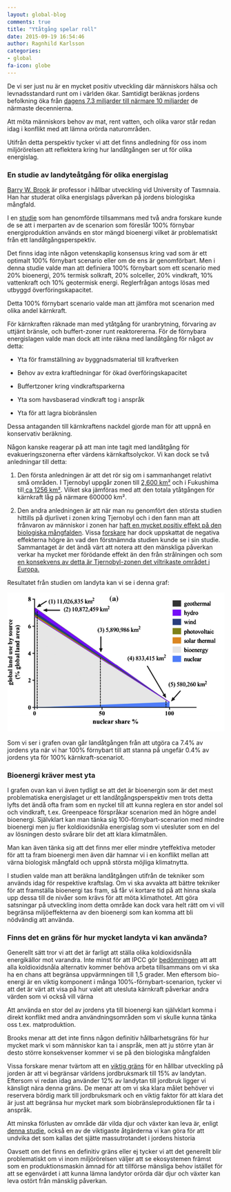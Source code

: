 ```yaml
---
layout: global-blog
comments: true
title: "Ytåtgång spelar roll"
date: 2015-09-19 16:54:46
author: Ragnhild Karlsson
categories:
- global
fa-icon: globe
---
```

<p>De vi ser just nu är en mycket positiv utveckling där människors hälsa och levnadsstandard runt om i världen ökar. Samtidigt beräknas jordens befolkning öka från <a href="https://en.wikipedia.org/wiki/World_population">dagens 7.3 miljarder till närmare 10 miljarder</a>  de närmaste decennierna.</p> 
<p>Att möta människors behov av mat, rent vatten, och olika varor står redan idag i konflikt med att lämna orörda naturområden. </p>
<p>Utifrån detta perspektiv tycker vi att det finns andledning för oss inom miljörörelsen att reflektera kring hur landåtgången ser ut för olika energislag.</p>

<h3>En studie av landyteåtgång för olika energislag</h3>
<p><a href="https://en.wikipedia.org/wiki/Barry_Brook_(scientist)">Barry W. Brook</a> är professor i hållbar utveckling vid University of Tasmnaia. Han har studerat olika energislags påverkan på jordens biologiska mångfald.</p>
<p>I en <a href="http://www.sciencedirect.com/science/article/pii/S0306261915000124">studie</a> som han genomförde tillsammans med två andra forskare kunde de se att i merparten av de scenarion som föreslår 100% förnybar energiproduktion används en stor mängd bioenergi vilket är problematiskt från ett landåtgångsperspektiv.</p>
<p>Det finns idag inte någon vetenskaplig konsensus kring vad som är ett optimalt 100% förnybart scenario eller om de ens är genomförbart. Men i denna studie valde man att definiera 100% förnybart som ett scenario med 20% bioenergi, 20% termisk solkraft, 20% solceller, 20% vindkraft, 10% vattenkraft och 10% geotermisk energi. Reglerfrågan antogs lösas med utbyggd överföringskapacitet.</p>
<p>Detta 100% förnybart scenario valde man att jämföra mot scenarion med olika andel kärnkraft.</p>
<p>För kärnkraften räknade man med ytåtgång för uranbrytning, förvaring av uttjänt bränsle, och buffert-zoner runt reaktorererna. För de förnybara energislagen valde man dock att inte räkna med landåtgång för något av detta:</p>
<ul> 
<li><p>Yta för framställning av byggnadsmaterial till kraftverken</p></li>
	<li><p>Behov av extra kraftledningar för ökad överföringskapacitet</p></li>
	<li><p>Buffertzoner kring vindkraftsparkerna</p></li>
	<li><p>Yta som havsbaserad vindkraft tog i anspråk</p></li>
	<li><p>Yta för att lagra biobränslen</p></li>
</ul>
<p>Dessa antaganden till kärnkraftens nackdel gjorde man för att uppnå en konservativ beräkning.</p> 
<p>Någon kanske reagerar på att man inte tagit med landåtgång för evakueringszonerna efter värdens kärnkaftsolyckor. Vi kan dock se två anledningar till detta:
<ol> 
	<li><p>Den första anledningen är att det rör sig om i sammanhanget relativt små områden. I Tjernobyl uppgår zonen till <a href="https://en.wikipedia.org/wiki/Chernobyl_Exclusion_Zone">2,600 km²</a> och i Fukushima till<a href="https://en.wikipedia.org/wiki/Japanese_reaction_to_Fukushima_Daiichi_nuclear_disaster"> ca 1256 km²</a>. Vilket ska jämföras med att den totala ytåtgången för kärnkraft låg på närmare 600000 km².</p></li>
	<li><p> Den andra anledningen är att när man nu genomfört den största studien hittills på djurlivet i zonen kring Tjernobyl och i den fann man att frånvaron av människor i zonen har <a href="/assets/files/nature_life_chernobyl.pdf"> haft en mycket positiv effekt på den biologiska mångfalden</a>. Vissa <a href="http://www.cnbc.com/2015/10/06/free-of-humans-chernobyl-sees-wildlife-boom.html">forskare</a> har dock uppskattat de negativa effekterna högre än vad den förstnämnda studien kunde se i sin studie. Sammantaget är det ändå värt att notera att den mänskliga påverkan verkar ha mycket mer förödande effekt än den från strålningen och som <a href="http://www.svt.se/nyheter/vetenskap/tjernobyl-viltrikast-i-europa">en konsekvens av detta är Tjernobyl-zonen det viltrikaste området i Europa.</a></p></li>
</ol>
<p>Resultatet från studien om landyta kan vi se i denna graf:</p>
<img class="img-responsive blog-img" src="/assets/img/global/land_use_energy_brooks.png">
<p>Som vi ser i grafen ovan går landåtgången från att utgöra ca 7.4% av jordens yta när vi har 100% förnybart till att stanna på ungefär 0.4% av jordens yta för 100% kärnkraft-scenariot.</p>
<h3>Bioenergi kräver mest yta</h3>
<p>I grafen ovan kan vi även tydligt se att det är bioenergin som är det mest problematiska energislaget ur ett landåtgångsperspektiv men trots detta lyfts det ändå ofta fram som en nyckel till att kunna reglera en stor andel sol och vindkraft, t.ex. Greenpeace förspråkar scenarion med än högre andel bioenergi. Självklart kan man tänka sig 100-förnybart-scenarion med mindre bioenergi men ju fler koldioxidsnåla energislag som vi utesluter som en del av lösningen desto svårare blir det att klara klimatmålen.</p>
<p>Man kan även tänka sig att det finns mer eller mindre yteffektiva metoder för att ta fram bioenergi men även där hamnar vi i en konflikt mellan att värna biologisk mångfald och uppnå största möjliga klimatnytta. </p>
<p>I studien valde man att beräkna landåtgången utifrån de tekniker som används idag för respektive kraftslag. Om vi ska avvakta att bättre tekniker för att framställa bioenergi tas fram, så får vi kortare tid på att hinna skala upp dessa till de nivåer som krävs för att möta klimathotet. Att göra satsningar på utveckling inom detta område kan dock vara helt rätt om vi vill begränsa miljöeffekterna av den bioenergi som kan komma att bli nödvändig att använda.</p>

<h3>Finns det en gräns för hur mycket landyta vi kan använda?</h3>

<p><p>Generellt sätt tror vi att det är farligt att ställa olika koldioxidsnåla energikällor mot varandra. Inte minst för att IPCC gör <a href="/global/IPCC-talar-till-oss">bedömningen</a> att att alla koldioxidsnåla alternativ kommer behöva arbeta tillsammans om vi ska ha en chans att begränsa uppvärmningen till 1,5 grader. Men eftersom bio-energi är en viktig komponent i många 100%-förnybart-scenarion, tycker vi att det är värt att visa på hur valet att utesluta kärnkraft påverkar andra värden som vi också vill värna</p>
<p>Att använda en stor del av jordens yta till bioenergi kan självklart komma i direkt konflikt med andra användningsområden som vi skulle kunna tänka oss t.ex. matproduktion.</p>
<p>Brooks menar att det inte finns någon definitiv hållbarhetsgräns för hur mycket mark vi som människor kan ta i anspråk, men att ju större ytan är desto större konsekvenser kommer vi se på den biologiska mångfalden</p>
<p>Vissa forskare menar tvärtom att en <a href="/assets/files/Rockstrom_2009_Planetary Boundaries- Exploring the Safe Operating Space for Huma.pdf">viktig gräns</a> för en hållbar utveckling på jorden är att vi begränsar världens jordbruksmark till 15% av landytan. Eftersom vi redan idag använder 12% av landytan till jordbruk ligger vi känsligt nära denna gräns. De menar att om vi ska klara målet behöver vi reservera bördig mark till jordbruksmark och en viktig faktor för att klara det är just att begränsa hur mycket mark som biobränsleproduktionen får ta i anspråk.</p>
<p>Att minska förlusten av område där vilda djur och växter kan leva är, enligt <a href="http://advances.sciencemag.org/content/1/5/e1400253.full">denna studie</a>, också en av de viktigaste åtgärderna vi kan göra för att undvika det som kallas det sjätte massutrotandet i jordens historia </p>
<p>Oavsett om det finns en definitiv gräns eller ej tycker vi att det generellt blir problematiskt om vi inom miljörörelsen väljer att se ekosystemen främst som en produktionsmaskin ämnad för att tillförse mänsliga behov istället för att se egenvärdet i att kunna lämna landytor orörda där djur och växter kan leva ostört från mänsklig påverkan.</p>  
